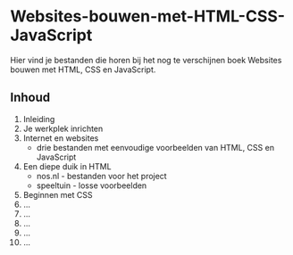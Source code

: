 # Websites-bouwen-met-HTML-CSS-JavaScript
Hier vind je bestanden die horen bij het nog te verschijnen boek Websites bouwen met HTML, CSS en JavaScript.
## Inhoud
1. Inleiding
2. Je werkplek inrichten
3. Internet en websites
   - drie bestanden met eenvoudige voorbeelden van HTML, CSS en JavaScript
4. Een diepe duik in HTML
   - nos.nl - bestanden voor het project
   - speeltuin - losse voorbeelden
5. Beginnen met CSS
6. ...
7. ...
8. ...
9. ...
10. ...
